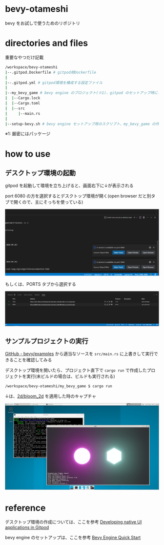 # bevy-otameshi
bevy をお試しで使うためのリポジトリ



# directories and files
重要なやつだけ記載
```bash
/workspace/bevy-otameshi
|--.gitpod.Dockerfile # gitpod用Dockerfile
|
|--.gitpod.yml # gitpod環境を構成する設定ファイル
|
|--my_bevy_game # bevy engine のプロジェクト(※1)、gitpod のセットアップ時にとりあえず作ってる
|  |--Cargo.lock
|  |--Cargo.toml
|  |--src
|     |--main.rs
|
|--setup-bevy.sh # bevy engine セットアップ用のスクリプト、my_bevy_game の作成はここら辺で実行
```
※1: 厳密にはパッケージ



# how to use
## デスクトップ環境の起動
gitpod を起動して環境を立ち上げると、画面右下に↓が表示される

port 6080 の方を選択するとデスクトップ環境が開く(open browser だと別タブで開くので、主にそっちを使っている)

![alt text](images/how-to-use-01.png)

もしくは、PORTS タブから選択する

![alt text](images/how-to-use-02.png)


## サンプルプロジェクトの実行
[GitHub - bevy/examples](https://github.com/bevyengine/bevy/tree/latest/examples) から適当なソースを `src/main.rs` に上書きして実行できることを確認してみる

デスクトップ環境を開いたら、プロジェクト直下で `cargo run` で作成したプロジェクトを実行(未ビルドの場合は、ビルドも実行される)
```bash
/workspace/bevy-otameshi/my_bevy_game $ cargo run
```


↓は、[2d/bloom_2d](https://github.com/bevyengine/bevy/blob/latest/examples/2d/bloom_2d.rs) を適用した時のキャプチャ

![alt text](images/run-sample-project.png)



# reference
デスクトップ環境の作成については、ここを参考 [Developing native UI applications in Gitpod](https://www.gitpod.io/blog/native-ui-with-vnc)

bevy engine のセットアップは、ここを参考 [Bevy Engine Quick Start](https://bevyengine.org/learn/quick-start/introduction/)
